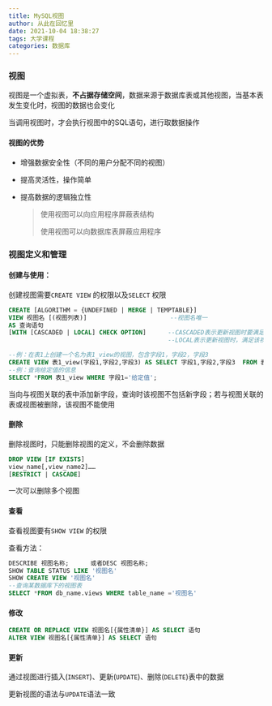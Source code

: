 ```yaml
---
title: MySQL视图
author: 从此在回忆里
date: 2021-10-04 18:38:27
tags: 大学课程
categories: 数据库
---
```


### 视图

视图是一个虚拟表，**不占据存储空间**，数据来源于数据库表或其他视图，当基本表发生变化时，视图的数据也会变化

当调用视图时，才会执行视图中的SQL语句，进行取数据操作

<!-- more -->

#### 视图的优势

- 增强数据安全性（不同的用户分配不同的视图）

- 提高灵活性，操作简单

- 提高数据的逻辑独立性

  > 使用视图可以向应用程序屏蔽表结构
  >
  > 使用视图可以向数据库表屏蔽应用程序

### 视图定义和管理

#### 创建与使用：

创建视图需要`CREATE VIEW` 的权限以及`SELECT` 权限

```sql
CREATE [ALGORITHM = {UNDEFINED | MERGE | TEMPTABLE}]
VIEW 视图名 [(视图列表)]						--视图名唯一
AS 查询语句									  
[WITH [CASCADED | LOCAL] CHECK OPTION] 		--CASCADED表示更新视图时要满足所有相关视图和表的条件，为默认值
											--LOCAL表示更新视图时，满足该视图本身的定义条件即可

--例：在表1上创建一个名为表1_view的视图，包含字段1，字段2，字段3
CREATE VIEW 表1_view(字段1,字段2,字段3) AS SELECT 字段1,字段2,字段3  FROM 表2，表3，表4 WHERE (条件)
--例：查询给定值的信息
SELECT *FROM 表1_view WHERE 字段1='给定值';
```

当向与视图关联的表中添加新字段，查询时该视图不包括新字段；若与视图关联的表或视图被删除，该视图不能使用

#### 删除

删除视图时，只能删除视图的定义，不会删除数据

```sql
DROP VIEW [IF EXISTS]
view_name[,view_name2]……
[RESTRICT | CASCADE]
```

一次可以删除多个视图

#### 查看

查看视图要有`SHOW VIEW` 的权限

查看方法：

```sql
DESCRIBE 视图名称;      或者DESC 视图名称;
SHOW TABLE STATUS LIKE '视图名'
SHOW CREATE VIEW '视图名'
--查询某数据库下的视图表
SELECT *FROM db_name.views WHERE table_name ='视图名'
```

#### 修改

```sql
CREATE OR REPLACE VIEW 视图名[{属性清单}] AS SELECT 语句 
ALTER VIEW 视图名[{属性清单}] AS SELECT 语句
```

#### 更新

通过视图进行插入(`INSERT`)、更新(`UPDATE`)、删除(`DELETE`)表中的数据

更新视图的语法与`UPDATE`语法一致

